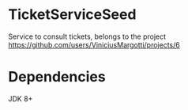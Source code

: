 # TicketServiceSeed
  Service to consult tickets, belongs to the project https://github.com/users/ViniciusMargotti/projects/6

# Dependencies
JDK 8+

